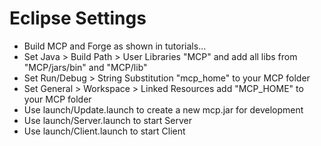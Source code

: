 Eclipse Settings
================

* Build MCP and Forge as shown in tutorials...
* Set Java > Build Path > User Libraries "MCP" and add all libs from "MCP/jars/bin" and "MCP/lib"
* Set Run/Debug > String Substitution "mcp\_home" to your MCP folder
* Set General > Workspace > Linked Resources add "MCP\_HOME" to your MCP folder
* Use launch/Update.launch to create a new mcp.jar for development
* Use launch/Server.launch to start Server
* Use launch/Client.launch to start Client
